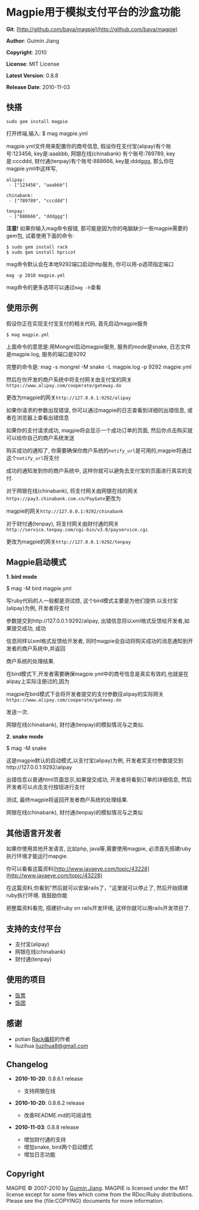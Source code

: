 Magpie用于模拟支付平台的沙盒功能
=============================

**Git**:            [http://github.com/baya/magpie](http://github.com/baya/magpie)

**Author**:         Guimin Jiang

**Copyright**:      2010

**License**:        MIT License

**Latest Version**: 0.8.8

**Release Date**:   2010-11-03


快搭
----

    sudo gem install magpie
打开终端,输入:
    $ mag magpie.yml

magpie.yml文件用来配置你的商号信息, 假设你在支付宝(alipay)有个账号:123456, key是:aaabbb, 网银在线(chinabank)
有个账号:789789, key是:cccddd, 财付通(tenpay)有个账号:888666, key是:dddggg, 那么你在magpie.yml中这样写,

    alipay:
     - ["123456", "aaabbb"]

    chinabank:
     - ["789789", "cccddd"]

    tenpay:
     - ["888666", "dddggg"]

**注意!** 如果你输入mag命令报错, 那可能是因为你的电脑缺少一些magpie需要的gem包, 试着使用下面的命令:

    $ sudo gem install rack
    $ sudo gem install hpricot

mag命令默认会在本地9292端口启动http服务, 你可以用-p选项指定端口

    mag -p 2010 magpie.yml

mag命令的更多选项可以通过`mag -h`查看

使用示例
-------

假设你正在实现支付宝支付的相关代码, 首先启动magpie服务

    $ mag magpie.yml

上面命令的意思是:用Mongrel启动magpie服务, 服务的mode是snake, 日志文件是magpie.log, 服务的端口是9292

完整的命令是: mag -s mongrel -M snake -L magpie.log -p 9292 magpie.yml

然后在你开发的商户系统中将支付网关由支付宝的网关`https://www.alipay.com/cooperate/gateway.do`

更改为magpie的网关`http://127.0.0.1:9292/alipay`

如果你请求的参数出现错误, 你可以通过magpie的日志查看到详细的出错信息, 或者在浏览器上查看出错信息

如果你的支付请求成功, magpie将会显示一个成功订单的页面, 然后你点击购买就可以给你自己的商户系统发送

购买成功的通知了, 你需要确保你商户系统的`notify_url`是可用的,magpie将通过这个`notify_url`将支付

成功的通知发到你的商户系统中, 这样你就可以避免去支付宝的页面进行真实的支付.

对于网银在线(chinabank), 将支付网关由网银在线的网关`https://pay3.chinabank.com.cn/PayGate`更改为

magpie的网关`http://127.0.0.1:9292/chinabank`

对于财付通(tenpay), 将支付网关由财付通的网关`http://service.tenpay.com/cgi-bin/v3.0/payservice.cgi`

更改为magpie的网关`http://127.0.0.1:9292/tenpay`


Magpie启动模式
-------------

**1. bird mode**

   $ mag -M bird magpie.yml

写ruby代码的人一般都是测试控, 这个bird模式主要是为他们提供.以支付宝(alipay)为例, 开发者将支付

参数提交到http://127.0.0.1:9292/alipay, 出错信息将以xml格式反馈给开发者,如果提交成功, 成功

信息同样以xml格式反馈给开发者, 同时magpie会自动将购买成功的消息通知到开发者的商户系统中,并返回

商户系统的处理结果.

在bird模式下,开发者需要确保magpie.yml中的商号信息是真实有效的,也就是在alipay上实际注册过的,因为

magpie在bird模式下会将开发者提交的支付参数往alipay的实际网关`https://www.alipay.com/cooperate/gateway.do`

发送一次.

网银在线(chinabank), 财付通(tenpay)的模拟情况与之类似.


**2. snake mode**

   $ mag -M snake

这是magpie默认的启动模式,以支付宝(alipay)为例, 开发者奖支付参数提交到http://127.0.0.1:9292/alipay

出错信息以普通html页面显示,如果提交成功, 开发者将看到订单的详细信息, 然后开发者可以点击支付按钮进行支付

测试, 最终magpie将返回开发者商户系统的处理结果.

网银在线(chinabank), 财付通(tenpay)的模拟情况与之类似


其他语言开发者
------------

如果你使用其他开发语言, 比如php, java等,需要使用magpie, 必须首先搭建ruby执行环境才能运行mapgie.

你可以看看这篇资料[http://www.javaeye.com/topic/43228](http://www.javaeye.com/topic/43228)

在这篇资料,你看到"然后就可以安装rails了，"这里就可以停止了, 然后开始搭建ruby执行环境. 我鼓励你能

把整篇资料看完, 搭建好ruby on rails开发环境, 这样你就可以用rails开发项目了.




支持的支付平台
--------------

- 支付宝(alipay)
- 网银在线(chinabank)
- 财付通(tenpay)

使用的项目
--------
* [饭票](http://piao.fantong.com)
* [饭团](http://tuan.fantong.com)


感谢
----
* potian [Rack编程](http://www.javaeye.com/topic/605707)的作者
* liuzihua liuzihua8@gmail.com


Changelog
---------
- **2010-10-20**: 0.8.6.1 release
  - 支持网银在线

- **2010-10-20**: 0.8.6.2 release
  - 改善README.md的可阅读性

- **2010-11-03**: 0.8.8 release
  - 增加财付通的支持
  - 增加snake, bird两个启动模式
  - 增加日志功能



Copyright
---------

MAGPIE &copy; 2007-2010 by [Guimin Jiang](mailto:kayak.jiang@gmail.com).
MAGPIE is licensed under the MIT license except for some files which come
from the RDoc/Ruby distributions. Please see the {file:COPYING} documents for more information.





